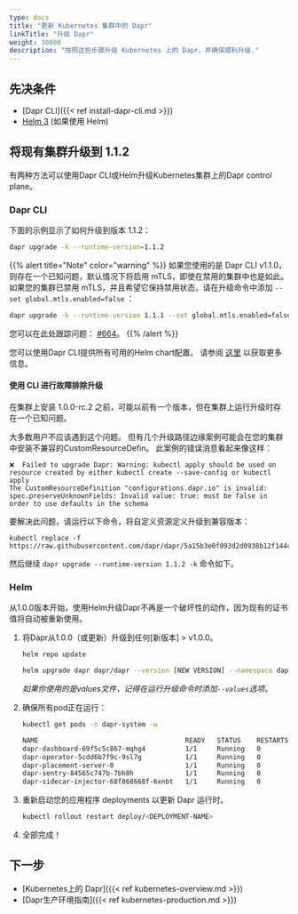```yaml
---
type: docs
title: "更新 Kubernetes 集群中的 Dapr"
linkTitle: "升级 Dapr"
weight: 30000
description: "按照这些步骤升级 Kubernetes 上的 Dapr，并确保顺利升级."
---
```


## 先决条件

- [Dapr CLI]({{< ref install-dapr-cli.md >}})
- [Helm 3](https://github.com/helm/helm/releases) (如果使用 Helm)

## 将现有集群升级到 1.1.2
有两种方法可以使用Dapr CLI或Helm升级Kubernetes集群上的Dapr control plane。

### Dapr CLI

下面的示例显示了如何升级到版本 1.1.2：

  ```bash
  dapr upgrade -k --runtime-version=1.1.2
  ```

{{% alert title="Note" color="warning" %}}
如果您使用的是 Dapr CLI v1.1.0，则存在一个已知问题，默认情况下将启用 mTLS，即使在禁用的集群中也是如此。 如果您的集群已禁用 mTLS，并且希望它保持禁用状态，请在升级命令中添加 `--set global.mtls.enabled=false` ：

```bash
dapr upgrade -k --runtime-version 1.1.1 --set global.mtls.enabled=false
```

您可以在此处跟踪问题： [#664](https://github.com/dapr/cli/issues/664)。
{{% /alert %}}

您可以使用Dapr CLI提供所有可用的Helm chart配置。 请参阅 [这里](https://github.com/dapr/cli#supplying-helm-values) 以获取更多信息。

#### 使用 CLI 进行故障排除升级

在集群上安装 1.0.0-rc.2 之前，可能以前有一个版本，但在集群上运行升级时存在一个已知问题。

大多数用户不应该遇到这个问题。 但有几个升级路径边缘案例可能会在您的集群中安装不兼容的CustomResourceDefin。 此案例的错误消息看起来像这样：

```
❌  Failed to upgrade Dapr: Warning: kubectl apply should be used on resource created by either kubectl create --save-config or kubectl apply
The CustomResourceDefinition "configurations.dapr.io" is invalid: spec.preserveUnknownFields: Invalid value: true: must be false in order to use defaults in the schema

```

要解决此问题，请运行以下命令，将自定义资源定义升级到兼容版本：

```
kubectl replace -f https://raw.githubusercontent.com/dapr/dapr/5a15b3e0f093d2d0938b12f144c7047474a290fe/charts/dapr/crds/configuration.yaml
```

然后继续 `dapr upgrade --runtime-version 1.1.2 -k` 命令如下。

### Helm

从1.0.0版本开始，使用Helm升级Dapr不再是一个破坏性的动作，因为现有的证书值将自动被重新使用。

1. 将Dapr从1.0.0（或更新）升级到任何[新版本] > v1.0.0。

   ```bash
   helm repo update
   ```

   ```bash
   helm upgrade dapr dapr/dapr --version [NEW VERSION] --namespace dapr-system --wait
   ```
   *如果你使用的是values文件，记得在运行升级命令时添加`--values`选项。*

2. 确保所有pod正在运行：

   ```bash
   kubectl get pods -n dapr-system -w

   NAME                                     READY   STATUS    RESTARTS   AGE
   dapr-dashboard-69f5c5c867-mqhg4          1/1     Running   0          42s
   dapr-operator-5cdd6b7f9c-9sl7g           1/1     Running   0          41s
   dapr-placement-server-0                  1/1     Running   0          41s
   dapr-sentry-84565c747b-7bh8h             1/1     Running   0          35s
   dapr-sidecar-injector-68f868668f-6xnbt   1/1     Running   0          41s
   ```

3. 重新启动您的应用程序 deployments 以更新 Dapr 运行时。

   ```bash
   kubectl rollout restart deploy/<DEPLOYMENT-NAME>
   ```

4. 全部完成！

## 下一步

- [Kubernetes上的 Dapr]({{< ref kubernetes-overview.md >}})
- [Dapr生产环境指南]({{< ref kubernetes-production.md >}})
